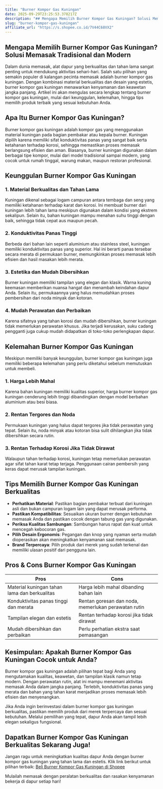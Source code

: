 ```yaml
---
title: "Burner Kompor Gas Kuningan"
date: 2025-09-29T23:25:53.378217Z
description: "## Mengapa Memilih Burner Kompor Gas Kuningan? Solusi Memasak Tradisional dan Modern..."
slug: "burner-kompor-gas-kuningan"
affiliate_url: "https://s.shopee.co.id/7V44C68VX2"
---
```

## Mengapa Memilih Burner Kompor Gas Kuningan? Solusi Memasak Tradisional dan Modern

Dalam dunia memasak, alat dapur yang berkualitas dan tahan lama sangat penting untuk mendukung aktivitas sehari-hari. Salah satu pilihan yang semakin populer di kalangan pecinta memasak adalah burner kompor gas kuningan. Dengan kombinasi material berkualitas dan desain yang estetis, burner kompor gas kuningan menawarkan kenyamanan dan keawetan jangka panjang. Artikel ini akan mengulas secara lengkap tentang burner kompor gas kuningan, mulai dari keunggulan, kelemahan, hingga tips memilih produk terbaik yang sesuai kebutuhan Anda.

## Apa Itu Burner Kompor Gas Kuningan?

Burner kompor gas kuningan adalah kompor gas yang menggunakan material kuningan pada bagian pembakar atau kepala burner. Kuningan dipilih karena memiliki sifat konduktivitas panas yang sangat baik serta ketahanan terhadap korosi, sehingga memastikan proses memasak berlangsung efisien dan aman. Biasanya, burner kuningan digunakan dalam berbagai tipe kompor, mulai dari model tradisional sampai modern, yang cocok untuk rumah tinggal, warung makan, maupun restoran profesional.

## Keunggulan Burner Kompor Gas Kuningan

### 1. Material Berkualitas dan Tahan Lama

Kuningan dikenal sebagai logam campuran antara tembaga dan seng yang memiliki ketahanan terhadap karat dan korosi. Ini membuat burner dari kuningan lebih tahan lama meskipun digunakan dalam kondisi yang ekstrem sekalipun. Selain itu, bahan kuningan mampu menahan suhu tinggi dengan baik, sehingga tidak cepat aus maupun pecah.

### 2. Konduktivitas Panas Tinggi

Berbeda dari bahan lain seperti aluminium atau stainless steel, kuningan memiliki konduktivitas panas yang superior. Hal ini berarti panas tersebar secara merata di permukaan burner, memungkinkan proses memasak lebih efisien dan hasil masakan lebih merata.

### 3. Estetika dan Mudah Dibersihkan

Burner kuningan memiliki tampilan yang elegan dan klasik. Warna kuning keemasan memberikan nuansa hangat dan menambah keindahan dapur Anda. Selain itu, permukaannya yang halus memudahkan proses pembersihan dari noda minyak dan kotoran.

### 4. Mudah Perawatan dan Perbaikan

Karena sifatnya yang tahan korosi dan mudah dibersihkan, burner kuningan tidak memerlukan perawatan khusus. Jika terjadi kerusakan, suku cadang pengganti juga cukup mudah didapatkan di toko-toko perlengkapan dapur.

## Kelemahan Burner Kompor Gas Kuningan

Meskipun memiliki banyak keunggulan, burner kompor gas kuningan juga memiliki beberapa kelemahan yang perlu diketahui sebelum memutuskan untuk membeli.

### 1. Harga Lebih Mahal

Karena bahan kuningan memiliki kualitas superior, harga burner kompor gas kuningan cenderung lebih tinggi dibandingkan dengan model berbahan aluminium atau besi biasa.

### 2. Rentan Tergores dan Noda

Permukaan kuningan yang halus dapat tergores jika tidak perawatan yang tepat. Selain itu, noda minyak atau kotoran bisa sulit dihilangkan jika tidak dibersihkan secara rutin.

### 3. Rentan Terhadap Korosi Jika Tidak Dirawat

Walaupun tahan terhadap korosi, kuningan tetap memerlukan perawatan agar sifat tahan karat tetap terjaga. Penggunaan cairan pembersih yang keras dapat merusak tampilan kuningan.

## Tips Memilih Burner Kompor Gas Kuningan Berkualitas

- **Perhatikan Material**: Pastikan bagian pembakar terbuat dari kuningan asli dan bukan campuran logam lain yang dapat merusak performa.
- **Pastikan Kompatibilitas**: Sesuaikan ukuran burner dengan kebutuhan memasak Anda dan pastikan cocok dengan tabung gas yang digunakan.
- **Periksa Kualitas Sambungan**: Sambungan harus rapat dan kuat untuk mencegah kebocoran gas.
- **Pilih Desain Ergonomis**: Pegangan dan knop yang nyaman serta mudah dioperasikan akan meningkatkan kenyamanan saat memasak.
- **Brand Terpercaya**: Pilih produk dari merek yang sudah terkenal dan memiliki ulasan positif dari pengguna lain.

## Pros & Cons Burner Kompor Gas Kuningan

| Pros                                            | Cons                                        |
|-------------------------------------------------|----------------------------------------------|
| Material kuningan tahan lama dan berkualitas    | Harga lebih mahal dibanding bahan lain    |
| Konduktivitas panas tinggi dan merata          | Rentan goresan dan noda, memerlukan perawatan rutin |
| Tampilan elegan dan estetis                     | Rentan terhadap korosi jika tidak dirawat |
| Mudah dibersihkan dan perbaikan              | Perlu perhatian ekstra saat pemasangan  |

## Kesimpulan: Apakah Burner Kompor Gas Kuningan Cocok untuk Anda?

Burner kompor gas kuningan adalah pilihan tepat bagi Anda yang mengutamakan kualitas, keawetan, dan tampilan klasik namun tetap modern. Dengan perawatan rutin, alat ini mampu menemani aktivitas memasak Anda dalam jangka panjang. Terlebih, konduktivitas panas yang merata dan bahan yang tahan karat menjadikan proses memasak lebih efisien dan menyenangkan.

Jika Anda ingin berinvestasi dalam burner kompor gas kuningan berkualitas, pastikan memilih produk dari merek terpercaya dan sesuai kebutuhan. Melalui pemilihan yang tepat, dapur Anda akan tampil lebih elegan sekaligus fungsional.

## Dapatkan Burner Kompor Gas Kuningan Berkualitas Sekarang Juga!

Jangan ragu untuk meningkatkan kualitas dapur Anda dengan burner kompor gas kuningan yang tahan lama dan estetis. Klik link berikut untuk pilihan terbaik: [Beli Burner Kompor Gas Kuningan di Shopee](https://s.shopee.co.id/7V44C68VX2)

Mulailah memasak dengan peralatan berkualitas dan rasakan kenyamanan bekerja di dapur setiap hari!